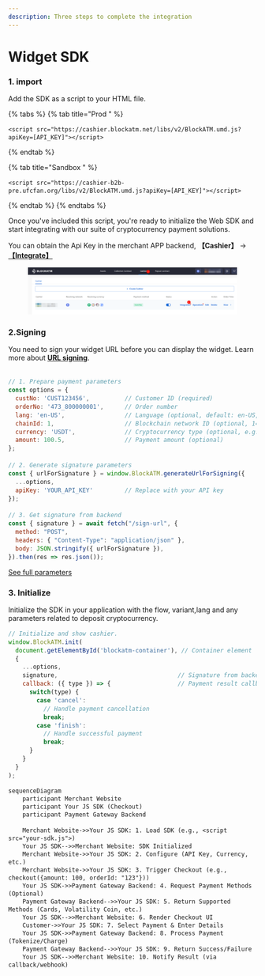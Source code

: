 ```yaml
---
description: Three steps to complete the integration
---
```


# Widget SDK

### 1. import

Add the SDK as a script to your HTML file.

{% tabs %}
{% tab title="Prod " %}
```
<script src="https://cashier.blockatm.net/libs/v2/BlockATM.umd.js?apiKey=[API_KEY]"></script>
```
{% endtab %}

{% tab title="Sandbox " %}
```
<script src="https://cashier-b2b-pre.ufcfan.org/libs/v2/BlockATM.umd.js?apiKey=[API_KEY]"></script>
```
{% endtab %}
{% endtabs %}

Once you've included this script, you're ready to initialize the Web SDK and start integrating with our suite of cryptocurrency payment solutions.



You can obtain the Api Key in the merchant APP backend, **【Cashier】** ->[**【Integrate】**](https://app.blockatm.net/)

<figure><img src="../.gitbook/assets/image (23).png" alt=""><figcaption></figcaption></figure>



### 2.Signing

You need to sign your widget URL before you can display the widget. Learn more about [**URL signing**](params-sign/).

```javascript

// 1. Prepare payment parameters
const options = {
  custNo: 'CUST123456',          // Customer ID (required)
  orderNo: '473_800000001',      // Order number 
  lang: 'en-US',                 // Language (optional, default: en-US, supports zh-CN/zh-HK/en-US)
  chainId: 1,                    // Blockchain network ID (optional, 1=ETH Mainnet)
  currency: 'USDT',              // Cryptocurrency type (optional, e.g. USDT)
  amount: 100.5,                 // Payment amount (optional)
};

// 2. Generate signature parameters
const { urlForSignature } = window.BlockATM.generateUrlForSigning({ 
  ...options, 
  apiKey: 'YOUR_API_KEY'         // Replace with your API key
});

// 3. Get signature from backend
const { signature } = await fetch("/sign-url", {
  method: "POST",
  headers: { "Content-Type": "application/json" },
  body: JSON.stringify({ urlForSignature }),
}).then(res => res.json());
```

[See full parameters](widget-param.md)

### 3. Initialize

Initialize the SDK in your application with the flow, variant,lang and any parameters related to deposit cryptocurrency.

```javascript
// Initialize and show cashier.
window.BlockATM.init(
  document.getElementById('blockatm-container'), // Container element
  {
    ...options,
    signature,                                  // Signature from backend
    callback: ({ type }) => {                   // Payment result callback
      switch(type) {
        case 'cancel': 
          // Handle payment cancellation
          break;
        case 'finish': 
          // Handle successful payment
          break;
      }
    }
  }
);
```





```mermaid
sequenceDiagram
    participant Merchant Website
    participant Your JS SDK (Checkout)
    participant Payment Gateway Backend

    Merchant Website->>Your JS SDK: 1. Load SDK (e.g., <script src="your-sdk.js">)
    Your JS SDK-->>Merchant Website: SDK Initialized
    Merchant Website->>Your JS SDK: 2. Configure (API Key, Currency, etc.)
    Merchant Website->>Your JS SDK: 3. Trigger Checkout (e.g., checkout({amount: 100, orderId: "123"}))
    Your JS SDK->>Payment Gateway Backend: 4. Request Payment Methods (Optional)
    Payment Gateway Backend-->>Your JS SDK: 5. Return Supported Methods (Cards, Volatility Coin, etc.)
    Your JS SDK-->>Merchant Website: 6. Render Checkout UI
    Customer->>Your JS SDK: 7. Select Payment & Enter Details
    Your JS SDK->>Payment Gateway Backend: 8. Process Payment (Tokenize/Charge)
    Payment Gateway Backend-->>Your JS SDK: 9. Return Success/Failure
    Your JS SDK-->>Merchant Website: 10. Notify Result (via callback/webhook)
```
